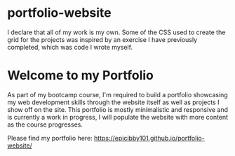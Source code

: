 # portfolio-website

I declare that all of my work is my own. Some of the CSS used to create the grid for the projects was inspired by an exercise I have previously completed, which was code I wrote myself.

# Welcome to my Portfolio

As part of my bootcamp course, I'm required to build a portfolio showcasing my web development skills through the website itself as well as projects I show off on the site.
This portfolio is mostly minimalistic and responsive and is currently a work in progress, I will populate the website with more content as the course progresses.

Please find my portfolio here:
https://epicibby101.github.io/portfolio-website/

